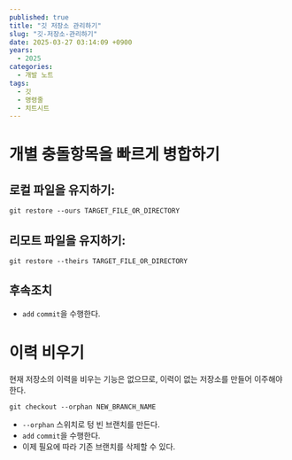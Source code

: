 ```yaml
---
published: true
title: "깃 저장소 관리하기"
slug: "깃-저장소-관리하기"
date: 2025-03-27 03:14:09 +0900
years:
  - 2025
categories:
  - 개발 노트
tags:
  - 깃
  - 명령줄
  - 치트시트
---
```

# 개별 충돌항목을 빠르게 병합하기

## 로컬 파일을 유지하기:

~~~
git restore --ours TARGET_FILE_OR_DIRECTORY
~~~

## 리모트 파일을 유지하기:

~~~
git restore --theirs TARGET_FILE_OR_DIRECTORY
~~~

## 후속조치

- `add` `commit`을 수행한다.

# 이력 비우기

현재 저장소의 이력을 비우는 기능은 없으므로, 이력이 없는 저장소를 만들어 이주해야 한다.

~~~
git checkout --orphan NEW_BRANCH_NAME
~~~

- `--orphan` 스위치로 텅 빈 브랜치를 만든다.
- `add` `commit`을 수행한다.
- 이제 필요에 따라 기존 브랜치를 삭제할 수 있다.